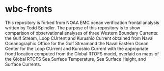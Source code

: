 # wbc-fronts

This repository is forked from NOAA EMC ocean verification frontal analysis written by Todd Spindler.
The purpose of this repository is to show comparison of observational analyses of three Western Boundary Currents:
the Gulf Stream, Loop CUrrent and Kurushio Current obtained from Naval Oceanographic Office for the Gulf Streamand the Naval Eastern Ocean Center for the Loop CUrrent and Kuroshio Current with the appropriate frontl location computed from the Global RTOFS model, overlaid on maps of the Global RTOFS Sea Surface Temperature, Sea Surface Height, and Surface Currents.

